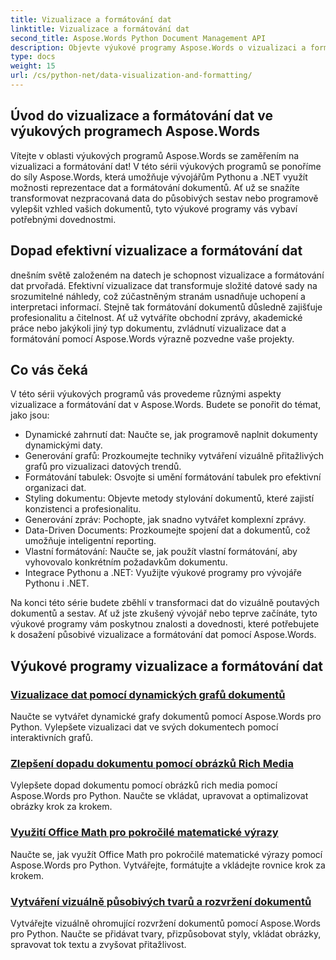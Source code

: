 ```yaml
---
title: Vizualizace a formátování dat
linktitle: Vizualizace a formátování dat
second_title: Aspose.Words Python Document Management API
description: Objevte výukové programy Aspose.Words o vizualizaci a formátování dat v Pythonu a .NET. Naučte se efektivně prezentovat data, vytvářet úžasné sestavy a programově formátovat dokumenty.
type: docs
weight: 15
url: /cs/python-net/data-visualization-and-formatting/
---
```


## Úvod do vizualizace a formátování dat ve výukových programech Aspose.Words

Vítejte v oblasti výukových programů Aspose.Words se zaměřením na vizualizaci a formátování dat! V této sérii výukových programů se ponoříme do síly Aspose.Words, která umožňuje vývojářům Pythonu a .NET využít možnosti reprezentace dat a formátování dokumentů. Ať už se snažíte transformovat nezpracovaná data do působivých sestav nebo programově vylepšit vzhled vašich dokumentů, tyto výukové programy vás vybaví potřebnými dovednostmi.

## Dopad efektivní vizualizace a formátování dat

dnešním světě založeném na datech je schopnost vizualizace a formátování dat prvořadá. Efektivní vizualizace dat transformuje složité datové sady na srozumitelné náhledy, což zúčastněným stranám usnadňuje uchopení a interpretaci informací. Stejně tak formátování dokumentů důsledně zajišťuje profesionalitu a čitelnost. Ať už vytváříte obchodní zprávy, akademické práce nebo jakýkoli jiný typ dokumentu, zvládnutí vizualizace dat a formátování pomocí Aspose.Words výrazně pozvedne vaše projekty.

## Co vás čeká

V této sérii výukových programů vás provedeme různými aspekty vizualizace a formátování dat v Aspose.Words. Budete se ponořit do témat, jako jsou:

- Dynamické zahrnutí dat: Naučte se, jak programově naplnit dokumenty dynamickými daty.
- Generování grafů: Prozkoumejte techniky vytváření vizuálně přitažlivých grafů pro vizualizaci datových trendů.
- Formátování tabulek: Osvojte si umění formátování tabulek pro efektivní organizaci dat.
- Styling dokumentu: Objevte metody stylování dokumentů, které zajistí konzistenci a profesionalitu.
- Generování zpráv: Pochopte, jak snadno vytvářet komplexní zprávy.
- Data-Driven Documents: Prozkoumejte spojení dat a dokumentů, což umožňuje inteligentní reporting.
- Vlastní formátování: Naučte se, jak použít vlastní formátování, aby vyhovovalo konkrétním požadavkům dokumentu.
- Integrace Pythonu a .NET: Využijte výukové programy pro vývojáře Pythonu i .NET.

Na konci této série budete zběhlí v transformaci dat do vizuálně poutavých dokumentů a sestav. Ať už jste zkušený vývojář nebo teprve začínáte, tyto výukové programy vám poskytnou znalosti a dovednosti, které potřebujete k dosažení působivé vizualizace a formátování dat pomocí Aspose.Words.

## Výukové programy vizualizace a formátování dat
### [Vizualizace dat pomocí dynamických grafů dokumentů](./visualize-data-document-charts/)
Naučte se vytvářet dynamické grafy dokumentů pomocí Aspose.Words pro Python. Vylepšete vizualizaci dat ve svých dokumentech pomocí interaktivních grafů.
### [Zlepšení dopadu dokumentu pomocí obrázků Rich Media](./document-images/)
Vylepšete dopad dokumentu pomocí obrázků rich media pomocí Aspose.Words pro Python. Naučte se vkládat, upravovat a optimalizovat obrázky krok za krokem.
### [Využití Office Math pro pokročilé matematické výrazy](./office-math-documents/)
Naučte se, jak využít Office Math pro pokročilé matematické výrazy pomocí Aspose.Words pro Python. Vytvářejte, formátujte a vkládejte rovnice krok za krokem.
### [Vytváření vizuálně působivých tvarů a rozvržení dokumentů](./document-shape-handling-formatting/)
Vytvářejte vizuálně ohromující rozvržení dokumentů pomocí Aspose.Words pro Python. Naučte se přidávat tvary, přizpůsobovat styly, vkládat obrázky, spravovat tok textu a zvyšovat přitažlivost.